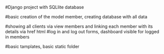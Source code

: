 #Django project with SQLlite database

#basic creation of the model member, creating database with all data

#showing all clients via view members and linking each member with its details via href html
#log in and log out forms, dashboard visible for logged in members

#basic tamplates, basic static folder

